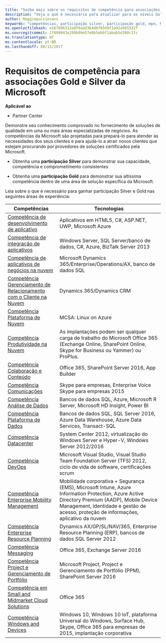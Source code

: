 ```yaml
---
title: "Saiba mais sobre os requisitos de competência para associações Silver e Gold da Microsoft | Partner Center"
description: "Veja o que é necessário para atualizar para os níveis Gold e Silver de participação."
author: Maggiepuccievans
keywords: "competências, participação silver, participação gold, mpn, MAPS, habilidades, Microsoft Partner Network, associação de rede"
ms.openlocfilehash: e2670d6312e8f0add364d6f8569f1a92a991932f
ms.sourcegitcommit: 1f099043e299b09e57e8b5ebbf1abab5d308c1fc
ms.translationtype: HT
ms.contentlocale: pt-BR
ms.lasthandoff: 08/15/2017
---
```

# <a name="microsoft-competency-requirements-for-gold-and-silver-membership"></a>Requisitos de competência para associações Gold e Silver da Microsoft

**Aplicável ao**

-  Partner Center

Demonstre seu conhecimento comprovado no fornecimento de soluções de qualidade em uma ou mais áreas especializadas de negócios. As competências da Microsoft são projetadas para prepará-lo para atender às necessidades dos seus clientes e para ajudá-lo a atrair novos clientes que estejam procurando por provedores de soluções certificados pela Microsoft.

- Obtenha uma **participação Silver** para demonstrar sua capacidade, competência e comprometimento consistentes

- Obtenha uma **participação Gold** para demonstrar sua altíssima competência dentro de uma área de solução específica da Microsoft.

Leia sobre o que é necessário para ganhar participação Silver e Gold nas seguintes áreas de experiência:


| Competências  | Tecnologias |
|   ------------------   |   -------   |
| [Competência de desenvolvimento de aplicativo](competency-application-development.md) | Aplicativos em HTML5, C#, ASP.NET, UWP, Microsoft Azure |
| [Competência de integração de aplicativos](competency-application-integration.md) | Windows Server, SQL Server/banco de dados, C#, Azure, BizTalk Server 2013|
| [Competência de aplicativos de negócios na nuvem](competency-cloud-business-applications.md)| Microsoft Dynamics 365/Enterprise/Operations/AX, banco de dados SQL |
| [Competência Gerenciamento de Relacionamento com o Cliente na Nuvem](competency-cloud-customer-relationship-management.md)| Dynamics 365/Dynamics CRM |
| [Competência Plataforma de Nuvem](competency-cloud-platform.md)| MCSA: Linux on Azure |
| [Competência Produtividade na Nuvem](competency-cloud-productivity.md)| As implantações podem ser qualquer carga de trabalho do Microsoft Office 365 (Exchange Online, SharePoint Online, Skype for Business ou Yammer) ou ProPlus.|
| [Competência Colaboração e Conteúdo](competency-collaboration-and-content.md)| Office 365, SharePoint Server 2016, App Builder |
| [Competência Comunicações](competency-communications.md)| Skype para empresas, Enterprise Voice Skype para empresas 2015 |
| [Competência Análise de Dados](competency-data-analytics.md)| Bancos de dados SQL, Azure, Microsoft R Server, Microsoft HD Insight, Power BI |
| [Competência Plataforma de Dados](competency-data-platform.md)| Bancos de dados SQL, SQL Server 2016, Azure Data Warehouse, Azure Data Services, Transact-SQL |
| [Competência Datacenter](competency-datacenter.md)| System Center 2012, virtualização do Windows Server e Hyper-V, Windows Server 2012/2016 |
| [Competência DevOps](competency-devops.md)| Microsoft Visual Studio, Visual Studio Team Foundation Server (TFS) 2012, ciclo de vida de software, certificações scrum |
| [Competência Enterprise Mobility Management](competency-enterprise-mobility-management.md)| Mobilidade corporativa + Segurança (EMS), Microsoft Intune, Azure Information Protection, Azure Active Directory Premium (AADP), Mobile Device Management, identidade e gestão de acesso, proteção de informações, aplicativo da nuvem |
| [Competência Enterprise Resource Planning](competency-enterprise-resource-planning.md)| Dynamics AX/GP/SL/NAV/365, Enterprise Resource Planning (ERP), bancos de dados SQL Server 2012  |
| [Competência Messaging](competency-messaging.md)| Office 365, Exchange Server 2016 |
| [Competência Project e Gerenciamento de Portfólio](competency-project-and-portfolio-management.md)| Microsoft Project, Project e Gerenciamento de Portfólio (PPM), SharePoint Server 2016|
| [Competência em Small and Midmarket Cloud Solutions](competency-small-and-midmarket-cloud-solutions.md)| Office 365 |
| [Competência Windows and Devices](competency-windows-and-devices.md)| Windows 10, Windows 10 IoT, plataforma Universal do Windows, Surface Hub, Skype, Office 365 para empresas de 2015, implantação corporativa |